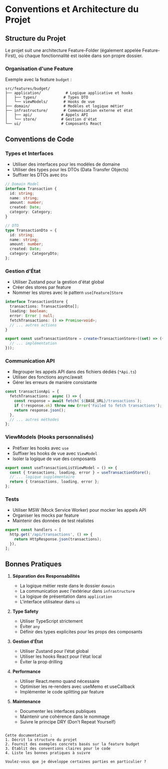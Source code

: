 # Conventions et Architecture du Projet

## Structure du Projet
Le projet suit une architecture Feature-Folder (également appelée Feature-First), où chaque fonctionnalité est isolée dans son propre dossier.

### Organisation d'une Feature
Exemple avec la feature `budget` :

```
src/features/budget/
├── application/           # Logique applicative et hooks
│   ├── types/            # Types DTO
│   └── viewModels/       # Hooks de vue
├── domain/               # Modèles et logique métier
├── infrastructure/       # Communication externe et état
│   ├── api/             # Appels API
│   └── store/           # Gestion d'état
└── ui/                  # Composants React
```

## Conventions de Code

### Types et Interfaces
- Utiliser des interfaces pour les modèles de domaine
- Utiliser des types pour les DTOs (Data Transfer Objects)
- Suffixer les DTOs avec `Dto`

```typescript
// Domain Model
interface Transaction {
  id: string;
  name: string;
  amount: number;
  created: Date;
  category: Category;
}

// DTO
type TransactionDto = {
  id: string;
  name: string;
  amount: number;
  created: Date;
  category: CategoryDto;
};
```

### Gestion d'État
- Utiliser Zustand pour la gestion d'état global
- Créer des stores par feature
- Nommer les stores avec le pattern `use[Feature]Store`

```typescript
interface TransactionStore {
  transactions: TransactionDto[];
  loading: boolean;
  error: Error | null;
  fetchTransactions: () => Promise<void>;
  // ... autres actions
}

export const useTransactionStore = create<TransactionStore>((set) => ({
  // ... implémentation
}));
```

### Communication API
- Regrouper les appels API dans des fichiers dédiés (`*Api.ts`)
- Utiliser des fonctions async/await
- Gérer les erreurs de manière consistante

```typescript
const transactionApi = {
  fetchTransactions: async () => {
    const response = await fetch(`${BASE_URL}/transactions`);
    if (!response.ok) throw new Error('Failed to fetch transactions');
    return response.json();
  },
  // ... autres méthodes
};
```

### ViewModels (Hooks personnalisés)
- Préfixer les hooks avec `use`
- Suffixer les hooks de vue avec `ViewModel`
- Isoler la logique de vue des composants

```typescript
export const useTransactionListViewModel = () => {
  const { transactions, loading, error } = useTransactionStore();
  // ... logique supplémentaire
  return { transactions, loading, error };
};
```

### Tests
- Utiliser MSW (Mock Service Worker) pour mocker les appels API
- Organiser les mocks par feature
- Maintenir des données de test réalistes

```typescript
export const handlers = [
  http.get('/api/transactions', () => {
    return HttpResponse.json(transactions);
  }),
];
```

## Bonnes Pratiques

1. **Séparation des Responsabilités**
   - La logique métier reste dans le dossier `domain`
   - La communication avec l'extérieur dans `infrastructure`
   - La logique de présentation dans `application`
   - L'interface utilisateur dans `ui`

2. **Type Safety**
   - Utiliser TypeScript strictement
   - Éviter `any`
   - Définir des types explicites pour les props des composants

3. **Gestion d'État**
   - Utiliser Zustand pour l'état global
   - Utiliser les hooks React pour l'état local
   - Éviter la prop drilling

4. **Performance**
   - Utiliser React.memo quand nécessaire
   - Optimiser les re-renders avec useMemo et useCallback
   - Implémenter le code splitting par feature

5. **Maintenance**
   - Documenter les interfaces publiques
   - Maintenir une cohérence dans le nommage
   - Suivre le principe DRY (Don't Repeat Yourself)
```

Cette documentation :
1. Décrit la structure du projet
2. Fournit des exemples concrets basés sur la feature budget
3. Établit des conventions claires pour le code
4. Liste les bonnes pratiques à suivre

Voulez-vous que je développe certaines parties en particulier ?
